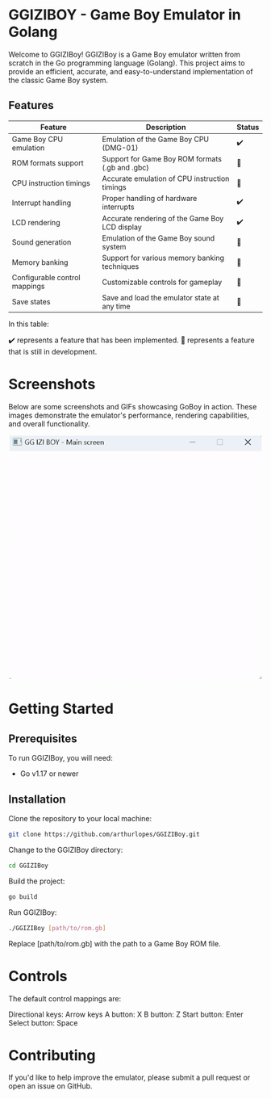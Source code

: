# GGIZIBOY - Game Boy Emulator in Golang

Welcome to GGIZIBoy! GGIZIBoy is a Game Boy emulator written from scratch in the Go programming language (Golang). This project aims to provide an efficient, accurate, and easy-to-understand implementation of the classic Game Boy system.

## Features

| Feature                     | Description                           | Status             |
|-----------------------------|---------------------------------------|--------------------|
| Game Boy CPU emulation      | Emulation of the Game Boy CPU (DMG-01)| :heavy_check_mark: |
| ROM formats support         | Support for Game Boy ROM formats (.gb and .gbc) | :construction: |
| CPU instruction timings     | Accurate emulation of CPU instruction timings | :construction: |
| Interrupt handling          | Proper handling of hardware interrupts | :heavy_check_mark: |
| LCD rendering               | Accurate rendering of the Game Boy LCD display | :heavy_check_mark: |
| Sound generation            | Emulation of the Game Boy sound system | :construction:     |
| Memory banking              | Support for various memory banking techniques | :construction:  |
| Configurable control mappings | Customizable controls for gameplay   | :construction: |
| Save states                 | Save and load the emulator state at any time | :construction:   |

In this table:

:heavy_check_mark: represents a feature that has been implemented.
:construction: represents a feature that is still in development.

# Screenshots

Below are some screenshots and GIFs showcasing GoBoy in action. These images demonstrate the emulator's performance, rendering capabilities, and overall functionality.

<p align="center">
    <img src="./images/ggiziboy_demo_gif.gif", width="500">
</p>

# Getting Started

## Prerequisites

To run GGIZIBoy, you will need:

* Go v1.17 or newer


## Installation

Clone the repository to your local machine:

```sh
git clone https://github.com/arthurlopes/GGIZIBoy.git
```

Change to the GGIZIBoy directory:
```sh
cd GGIZIBoy
```

Build the project:
```sh
go build
```

Run GGIZIBoy:
```sh
./GGIZIBoy [path/to/rom.gb]
```

Replace [path/to/rom.gb] with the path to a Game Boy ROM file.

# Controls

The default control mappings are:

Directional keys: Arrow keys
A button: X
B button: Z
Start button: Enter
Select button: Space

# Contributing
If you'd like to help improve the emulator, please submit a pull request or open an issue on GitHub.
